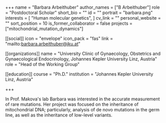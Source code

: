 +++
name = "Barbara Arbeithuber"
author_names = ["B Arbeithuber"]
role = "Postdoctoral Scholar"
short_bio = ""
id = ""
portrait = "barbara.png"
interests = [
  "Human molecular genetics",
]
cv_link = ""
personal_website = ""
sort_position = 10
is_former_collaborator = false
projects = ["mitochondrial_mutation_dynamics"]

[[social]]
    icon = "envelope"
    icon_pack = "fas"
    link = "mailto:barbara.arbeithuber@jku.at"

[[organizations]]
    name = "University Clinic of Gynaecology, Obstetrics and Gynaecological Endocrinology, Johannes Kepler University Linz, Austria"
    role = "Head of the Working Group"

[[education]]
  course = "Ph.D."
  institution = "Johannes Kepler University Linz, Austria"

+++

In Prof. Makova's lab Barbara was interested in the accurate measurement of rare mutations. Her project was focused on the inheritance of mitochondrial DNA; particularly, analysis of de novo mutations in the germ line, as well as the inheritance of low-level variants.
